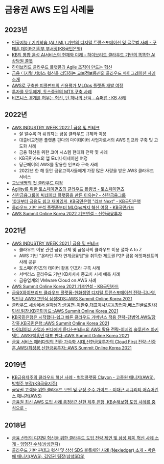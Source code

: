 # 금융권 AWS 도입 사례들
## 2023년
* [인공지능 / 기계학습 (AI / ML) 기반의 디지털 트랜스포메이션 및 글로벌 사례 - 구태훈 데이터기획부 부서장(KB국민은행)
](https://youtu.be/4hWii_5HhoA?si=AHYXcTBOqxX7fpEi)
* <a href="https://youtu.be/0m2fMNeY7kQ?si=UdNaGsMjXHGkaDkx" target="_blank">KB의 통합 음성 AI서비스의 현재와 미래 - 하이브리드 클라우드 기반의 똑똑한 AI상담원 콜봇</a>
* [하이브리드 클라우드 플랫폼과 Agile 조직이 만드는 혁신](https://youtu.be/MlVdqAbdxrQ?si=LbRC2rS0bILsLtaO)
* [금융 디지털 서비스 혁신을 리딩하는 교보정보통신의 클라우드 마이그레이션 사례 소개](https://youtu.be/40rcRf05FyY?si=lfeSSQwFI3oG9e4_)
* [AWS로 구축한 피플펀드의 신용평가 MLOps 플랫폼 개발 여정](https://youtu.be/nznql5gUYMo?si=npEVGjmtKTI_rwlH)
* [투자를 모두에게, 토스증권의 MTS 구축 사례](https://youtu.be/DQFroVSkqJM?si=tC5QJMgaFlJLi-dZ)
* [비즈니스 경계를 허무는 혁신, 단 하나의 선택 - 슈퍼앱 : KB 사례](https://youtu.be/dwxSxUkap5g?si=Hd5Fcq-CCzGfeIf8)

## 2022년
* [AWS INDUSTRY WEEK 2022 | 금융 및 핀테크](https://kr-resources.awscloud.com/aws-industry-week-2022-fintech)
  * 잘 알수록 더 쉬워지는 금융 클라우드 규제와 이용
  * 대출비교전문 플랫폼 핀다의 마이데이터 사업자로서의 AWS 인프라 구축 및 고도화 사례
  * 금융 혁신을 위한 코어 시스템 현대화 전략 및 사례
  * KB국민카드의 앱 모더나이제이션 여정
  * 당근페이의 AWS를 활용한 인프라 구축 사례
  * 2022년 한 해 동안 금융고객사들에게 가장 많은 사랑을 받은 AWS 클라우드 서비스
* [교보생명의 첫 클라우드 여정](https://youtu.be/S2QhsDAK6t0)
* [Agility를 위한 토스페이먼츠의 클라우드 활용법 - 토스페이먼츠](https://youtu.be/PIg-apdilRk)
* [신한금융그룹이 빅데이터 플랫폼을 만든 이유는? - 신한금융그룹](https://youtu.be/Vjf0Ad3OPU0)
* [10대부터 금융도 쉽고 재미있게, KB국민은행 "리브 Next" - KB국민은행](https://youtu.be/SRNS3hy5MOk)
* [클라우드 기반 분석 플랫폼부터 MLOps까지 혁신 여정 - KB국민카드](https://www.youtube.com/watch?v=scaO0slnbWY)
* [AWS Summit Online Korea 2022 기조연설 - 신한금융투자](https://youtu.be/zMSnEZB92jQ?t=500)
  
## 2021년 
* [AWS INDUSTRY WEEK 2021 | 금융 및 핀테크](https://kr-resources.awscloud.com/aws-industry-week-2021)
  * 클라우드 이용 관련 금융 규제 및 금융사의 클라우드 이용 절차 A to Z
  * AWS 기반 "온라인 투자 연계금융업"을 취득한 제도권 P2P 금융 에잇퍼센트의 사례 공유
  * 토스페이먼츠의 데이터 활용 인프라 구축 사례
  * 서버리스 클라우드 기반 KB차차차 중고차 시세 예측 사례
  * 금융업계의 VMware Cloud on AWS 사례
* [AWS Summit Online Korea 2021 기조연설 - KB국민카드](https://youtu.be/ofbbBkKNoiM)
* [금융X하이브리드 클라우드 플랫폼-한화생명 디지털 트랜스포메이션 전략-김나영,박인규,AWS/고안식,삼성SDS::AWS Summit Online Korea 2021](https://www.youtube.com/watch?v=MqHPaA6yl6I&list=PLORxAVAC5fUW7yw8e0olxjf11Qv010Jz-&index=24)
* [클라우드 세상에서 살아남기:금융편-이한주,대표이사/공동창업자,베스핀글로벌/김민성,팀장,KB국민카드::AWS Summit Online Korea 2021](https://youtu.be/PJzyG4affGA)
* [KB국민은행은 시작했다-쉽고 빠른 클라우드 거버넌스 적용 전략-강병억,AWS/장강홍,KB국민은행::AWS Summit Online Korea 2021](https://youtu.be/pORPZXX5azg)
* [마이데이터 사업자 핀다에게 듣다!-핀테크의 AWS 활용 전략-이지영,솔루션즈 아키텍트,AWS/박홍민,대표,핀다::AWS Summit Online Korea 2021](https://www.youtube.com/watch?v=t1rpaM19uBo&list=PLORxAVAC5fUW7yw8e0olxjf11Qv010Jz-&index=27)
* [금융 서비스 패러다임의 전환 가속화 시대,신한금융투자의 Cloud First 전략-신중훈,AWS/최성봉,신한금융투자::AWS Summit Online Korea 2021](https://www.youtube.com/watch?v=9ctbhqiI1Sc&list=PLORxAVAC5fUW7yw8e0olxjf11Qv010Jz-&index=28&t=684s)
 
## 2019년
* [KB금융지주의 클라우드 혁신 사례 - 협업플랫폼 Clayon - 고종원 매니저(AWS), 박형주 부장(KB금융지주)](https://www.youtube.com/watch?v=KirLJPkP3SI&list=PLORxAVAC5fUWyB6Hsk9ibYJHw97k1h6s9&index=21)
* [금융권 고객을 위한 클라우드 보안 및 규정 준수 가이드 - 이대근 시큐리티 어슈어런스 매니저(AWS)](https://youtu.be/npLT9XQ7yxM)
* [금융권 최신 AWS 도입 사례 총정리? 신한 제주 은행, KB손해보험 도입 사례를 중심으로 -](https://www.youtube.com/watch?v=DZFKCN0wNIQ&list=PLORxAVAC5fUWyB6Hsk9ibYJHw97k1h6s9&index=15&t=4s)

## 2018년
* [금융 산업의 디지털 혁신을 위한 클라우드 도입 전략 제언 및 삼성 페이 혁신 사례 소개 - 임형진 수석(삼성전자)](https://www.youtube.com/watch?v=WSxO2iKux3I&list=PLORxAVAC5fUVrSU6Xvpg22CF6OzNmzRFI&index=29)
* [클라우드 기반 핀테크 혁신 및 삼성 SDS 블록체인 사례 (Nexledger) 소개 - 박은애 매니저(AWS), 김영권 팀장(삼성SDS)](https://www.youtube.com/watch?v=afk449GAuUg&list=PLORxAVAC5fUVrSU6Xvpg22CF6OzNmzRFI&index=30)
